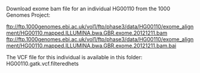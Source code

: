 
Download exome bam file for an individual HG00110 from the 1000 Genomes Project: 

ftp://ftp.1000genomes.ebi.ac.uk/vol1/ftp/phase3/data/HG00110/exome_alignment/HG00110.mapped.ILLUMINA.bwa.GBR.exome.20121211.bam
ftp://ftp.1000genomes.ebi.ac.uk/vol1/ftp/phase3/data/HG00110/exome_alignment/HG00110.mapped.ILLUMINA.bwa.GBR.exome.20121211.bam.bai 

The VCF file for this individual is available in this folder: HG00110.gatk.vcf.filteredhets

